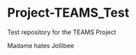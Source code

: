 Project-TEAMS_Test
===================

Test repository for the TEAMS Project

Madame hates Jollibee
